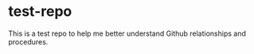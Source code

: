 test-repo
=========

This is a test repo to help me better understand Github relationships and procedures.
